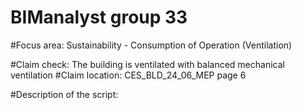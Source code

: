 # BIManalyst group 33
#Focus area: Sustainability - Consumption of Operation (Ventilation)

#Claim check: The building is ventilated with balanced mechanical ventilation 
#Claim location: CES_BLD_24_06_MEP page 6 

#Description of the script: 
